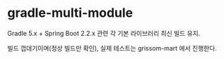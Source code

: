 # gradle-multi-module

Gradle 5.x + Spring Boot 2.2.x 관련 각 기본 라이브러리 최신 빌드 유지.

빌드 껍데기이며(정상 빌드만 확인), 실제 테스트는 grissom-mart 에서 진행한다.
